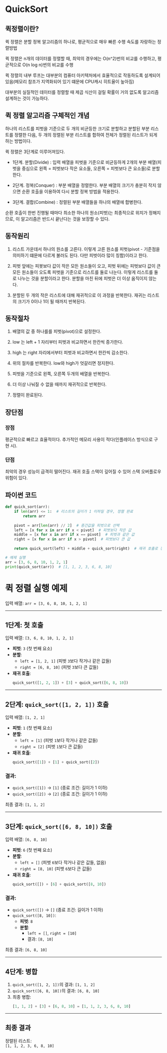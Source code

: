 # QuickSort  

## 퀵정렬이란?

퀵 정렬은 분할 정복 알고리즘의 하나로, 평균적으로 매우 빠른 수행 속도를 자랑하는 정렬방법

퀵 정렬은 n개의 데이터를 정렬할 때, 최악의 경우에는 O(n^2)번의 비교를 수행하고, 평균적으로 O(n log n)번의 비교를 수행

퀵 정렬의 내부 루프는 대부분의 컴퓨터 아키텍처에서 효율적으로 작동하도록 설계되어 있음(메모리 참조가 지역화되어 있기 떄문에 CPU캐시 히트율이 높아짐)

대부분의 실질적인 데이터를 정렬할 때 제곱 식산이 걸릴 확률이 거의 없도록 알고리즘 설계하는 것이 가능하다.



## 퀵 정렬 알고리즘 구체적인 개념

하나의 리스트를 피벗을 기준으로 두 개의 비균등한 크기로 분할하고 분할된 부분 리스트를 정렬한 다음, 두 개의 정렬된 부분 리스트를 합하여 전체가 정렬된 리스트가 되게 하는 방법이다.

퀵 정렬은 3단계로 이루어져있다.

* 1단계. 분할(Divide) : 입력 배열을 피벗을 기준으로 비균등하게 2개의 부분 배열(피벗을 중심으로 왼쪽 = 피벗보다 작은 요소들, 오른쪽 = 피벗보다 큰 요소들)로 분할한다.

* 2단계. 정복(Conquer) : 부분 배열을 정렬한다. 부분 배열의 크기가 충분히 작지 않으면 순환 호출을 이용하여 다시 분할 정복 방법을 적용한다.

* 3단계. 결합(Combine) : 정렬된 부분 배열들을 하나의 배열에 합병한다.

순환 호출이 한번 진행될 때마다 최소한 하나의 원소(피벗)는 최종적으로 위치가 정해지므로, 이 알고리즘은 반드시 끝난다는 것을 보장할 수 있다. 

## 동작원리

1. 리스트 가운데서 하나의 원소를 고른다. 이렇게 고른 원소를 피벗(pivot - 기준점을 의미하기 떄문에 다르게 불러도 된다. 다만 피벗이라 많이 칭함)이라고 한다.

2. 피벗 앞에는 피봇보다 값이 작은 모든 원소들이 오고, 피벗 뒤에는 피벗보다 값이 큰 모든 원소들이 오도록 피벗을 기준으로 리스트를 둘로 나눈다. 이렇게 리스트를 둘로 나누는 것을 분할이라고 한다. 분할을 마친 뒤에 피벗은 더 이상 움직이지 않는다.

3. 분할된 두 개의 작은 리스트에 대해 재귀적으로 이 과정을 반복한다. 재귀는 리스트의 크기가 0이나 1이 될 때까지 반복된다.

## 동작절차

1) 배열의 값 중 하나를를 피벗(pivot)으로 설정한다. 

2) low 는 left + 1 자리부터 피벗과 비교하면서 한칸씩 증가한다.

3) high 는 right 자리에서부터 피벗과 비교하면서 한칸씩 감소한다.

4) 위의 절차를 반복한다. low와 high가 엇갈리면 정지한다.

5) 피벗을 기준으로 왼쪽, 오른쪽 두개의 배열을 반복한다.

6) 더 이상 나눠질 수 없을 때까지 재귀적으로 반복한다.

7) 정렬이 완료된다.

## 장단점

### 장점
평균적으로 빠르고 효율적이다.
추가적인 메모리 사용이 적다(인플레이스 방식으로 구현 시).
### 단점
최악의 경우 성능이 급격히 떨어진다.
재귀 호출 스택이 깊어질 수 있어 스택 오버플로우 위험이 있다.


## 파이썬 코드

```python
def quick_sort(arr):
    if len(arr) <= 1:  # 리스트의 길이가 1 이하일 경우, 정렬 완료
        return arr
    
    pivot = arr[len(arr) // 2]  # 중간값을 피벗으로 선택
    left = [x for x in arr if x < pivot]  # 피벗보다 작은 값
    middle = [x for x in arr if x == pivot]  # 피벗과 같은 값
    right = [x for x in arr if x > pivot]  # 피벗보다 큰 값
    
    return quick_sort(left) + middle + quick_sort(right)  # 재귀 호출로 정렬

# 예제 실행
arr = [3, 6, 8, 10, 1, 2, 1]
print(quick_sort(arr))  # [1, 1, 2, 3, 6, 8, 10]
```



# 퀵 정렬 실행 예제

입력 배열: `arr = [3, 6, 8, 10, 1, 2, 1]`

---

## 1단계: 첫 호출
입력 배열: `[3, 6, 8, 10, 1, 2, 1]`

- **피벗**: `3` (첫 번째 요소)
- **분할**:
  - `left = [1, 2, 1]` (피벗 `3`보다 작거나 같은 값들)
  - `right = [6, 8, 10]` (피벗 `3`보다 큰 값들)
- **재귀 호출**:
  ```python
  quick_sort([1, 2, 1]) + [3] + quick_sort([6, 8, 10])
  ```

---

## 2단계: `quick_sort([1, 2, 1])` 호출
입력 배열: `[1, 2, 1]`

- **피벗**: `1` (첫 번째 요소)
- **분할**:
  - `left = [1]` (피벗 `1`보다 작거나 같은 값들)
  - `right = [2]` (피벗 `1`보다 큰 값들)
- **재귀 호출**:
  ```python
  quick_sort([1]) + [1] + quick_sort([2])
  ```

### 결과:
- `quick_sort([1])` → `[1]` (종료 조건: 길이가 1 이하)
- `quick_sort([2])` → `[2]` (종료 조건: 길이가 1 이하)

최종 결과: `[1, 1, 2]`

---

## 3단계: `quick_sort([6, 8, 10])` 호출
입력 배열: `[6, 8, 10]`

- **피벗**: `6` (첫 번째 요소)
- **분할**:
  - `left = []` (피벗 `6`보다 작거나 같은 값들, 없음)
  - `right = [8, 10]` (피벗 `6`보다 큰 값들)
- **재귀 호출**:
  ```python
  quick_sort([]) + [6] + quick_sort([8, 10])
  ```

### 결과:
- `quick_sort([])` → `[]` (종료 조건: 길이가 1 이하)
- `quick_sort([8, 10])`:
  - **피벗**: `8`
  - **분할**:
    - `left = []`, `right = [10]`
    - 결과: `[8, 10]`

최종 결과: `[6, 8, 10]`

---

## 4단계: 병합
1. `quick_sort([1, 2, 1])`의 결과: `[1, 1, 2]`
2. `quick_sort([6, 8, 10])`의 결과: `[6, 8, 10]`
3. 최종 병합:
   ```python
   [1, 1, 2] + [3] + [6, 8, 10] = [1, 1, 2, 3, 6, 8, 10]
   ```

---

## 최종 결과
정렬된 리스트:  
`[1, 1, 2, 3, 6, 8, 10]`
